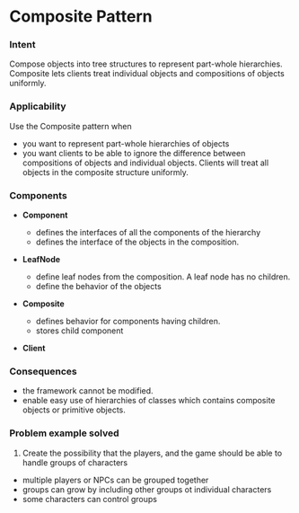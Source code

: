 # Composite Pattern

### Intent

Compose objects into tree structures to represent part-whole hierarchies.
Composite lets clients treat individual objects and compositions of objects
uniformly. 

### Applicability

Use the Composite pattern when

- you want to represent part-whole hierarchies of objects
- you want clients to be able to ignore the difference between compositions of objects
  and individual objects. Clients will treat all objects in the composite structure uniformly.


### Components

- **Component**
     - defines the interfaces of all the components of the hierarchy
     - defines the interface of the objects in the composition.
     
- **LeafNode** 
    - define leaf nodes from the composition. A leaf node has no children.
    - define the behavior of the objects

- **Composite**
    - defines behavior for components having children.
    - stores child component
    
- **Client**

### Consequences

- the framework cannot be modified.
- enable easy use of hierarchies of classes which contains composite objects or primitive objects.

### Problem example solved

  
1. Create the possibility that the players, and the game should be able to handle groups of characters
- multiple players or NPCs can be grouped together
- groups can grow by including other groups ot individual characters
- some characters can control groups